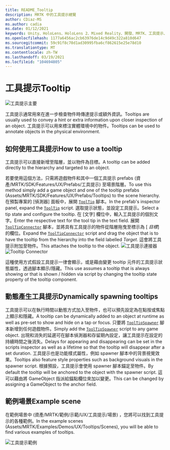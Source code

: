 ```yaml
---
title: README_Tooltip
description: MRTK 中的工具提示總覽
author: CDiaz-MS
ms.author: cadia
ms.date: 01/12/2021
keywords: Unity、HoloLens、HoloLens 2、Mixed Reality、開發、MRTK、工具提示、
ms.openlocfilehash: 1177a6456ac2cb63976de14c9d49c322a810d647
ms.sourcegitcommit: 59c91f8c70d1ad30995fba6cf862615e25e78d10
ms.translationtype: MT
ms.contentlocale: zh-TW
ms.lasthandoff: 03/19/2021
ms.locfileid: "104694805"
---
```

# <a name="tooltip"></a><span data-ttu-id="7010b-104">工具提示</span><span class="sxs-lookup"><span data-stu-id="7010b-104">Tooltip</span></span>

![工具提示主要](Images/Tooltip/MRTK_Tooltip_Main.png)

<span data-ttu-id="7010b-106">工具提示通常用來在進一步檢查物件時傳達提示或額外資訊。</span><span class="sxs-lookup"><span data-stu-id="7010b-106">Tooltips are usually used to convey a hint or extra information upon closer inspection of an object.</span></span> <span data-ttu-id="7010b-107">工具提示可以用來標注實體環境中的物件。</span><span class="sxs-lookup"><span data-stu-id="7010b-107">Tooltips can be used to annotate objects in the physical environment.</span></span>

## <a name="how-to-use-a-tooltip"></a><span data-ttu-id="7010b-108">如何使用工具提示</span><span class="sxs-lookup"><span data-stu-id="7010b-108">How to use a tooltip</span></span>

<span data-ttu-id="7010b-109">工具提示可以直接新增至階層，並以物件為目標。</span><span class="sxs-lookup"><span data-stu-id="7010b-109">A tooltip can be added directly to the hierarchy and targeted to an object.</span></span>

<span data-ttu-id="7010b-110">若要使用這個方法，只需將遊戲物件和其中一個工具提示 prefabs (資產/MRTK/SDK/Features/UX/Prefabs/工具提示) 至場景階層。</span><span class="sxs-lookup"><span data-stu-id="7010b-110">To use this method simply add a game object and one of the tooltip prefabs (Assets/MRTK/SDK/Features/UX/Prefabs/Tooltips) to the scene hierarchy.</span></span> <span data-ttu-id="7010b-111">在預製專案的 [偵測器] 面板中，展開 [`ToolTip`](xref:Microsoft.MixedReality.Toolkit.UI.ToolTip) 腳本。</span><span class="sxs-lookup"><span data-stu-id="7010b-111">In the prefab's inspector panel, expand the [`ToolTip`](xref:Microsoft.MixedReality.Toolkit.UI.ToolTip) script.</span></span> <span data-ttu-id="7010b-112">選取提示狀態，並設定工具提示。</span><span class="sxs-lookup"><span data-stu-id="7010b-112">Select a tip state and configure the tooltip.</span></span>  <span data-ttu-id="7010b-113">在 [文字] 欄位中，輸入工具提示的個別文字。</span><span class="sxs-lookup"><span data-stu-id="7010b-113">Enter the respective text for the tool tip in the text field.</span></span> <span data-ttu-id="7010b-114">展開 [`ToolTipConnector`](xref:Microsoft.MixedReality.Toolkit.UI.ToolTipConnector) 腳本，並將具有工具提示的物件從階層拖曳至標示為 [ *目標*] 的欄位。</span><span class="sxs-lookup"><span data-stu-id="7010b-114">Expand the [`ToolTipConnector`](xref:Microsoft.MixedReality.Toolkit.UI.ToolTipConnector) script and drag the object that is to have the tooltip from the hierarchy into the field labelled *Target*.</span></span> <span data-ttu-id="7010b-115">這會將工具提示附加至物件。</span><span class="sxs-lookup"><span data-stu-id="7010b-115">This attaches the tooltip to the object.</span></span>
<span data-ttu-id="7010b-116">![工具提示連接器](Images/Tooltip/MRTK_Tooltip_Connector.png)</span><span class="sxs-lookup"><span data-stu-id="7010b-116">![Tooltip Connector](Images/Tooltip/MRTK_Tooltip_Connector.png)</span></span>

<span data-ttu-id="7010b-117">這種使用方式假設工具提示一律會顯示，或是藉由變更 tooltip 元件的工具提示狀態屬性，透過腳本顯示/隱藏。</span><span class="sxs-lookup"><span data-stu-id="7010b-117">This use assumes a tooltip that is always showing or that is shown / hidden via script by changing the tooltip state property of the tooltip component.</span></span>

## <a name="dynamically-spawning-tooltips"></a><span data-ttu-id="7010b-118">動態產生工具提示</span><span class="sxs-lookup"><span data-stu-id="7010b-118">Dynamically spawning tooltips</span></span>

<span data-ttu-id="7010b-119">工具提示可以在執行時間以動態方式加入至物件，也可以預先設定為在點按或焦點上顯示和隱藏。</span><span class="sxs-lookup"><span data-stu-id="7010b-119">A tooltip can be dynamically added to an object at runtime as well as pre-set to show and hide on a tap or focus.</span></span> <span data-ttu-id="7010b-120">只要將 [`ToolTipSpawner`](xref:Microsoft.MixedReality.Toolkit.UI.ToolTipSpawner) 腳本新增到任何遊戲物件。</span><span class="sxs-lookup"><span data-stu-id="7010b-120">Simply add the [`ToolTipSpawner`](xref:Microsoft.MixedReality.Toolkit.UI.ToolTipSpawner) script to any game object.</span></span> <span data-ttu-id="7010b-121">出現和消失的延遲可在腳本偵測器和存留期內設定，讓工具提示在設定的持續時間之後消失。</span><span class="sxs-lookup"><span data-stu-id="7010b-121">Delays for appearing and disappearing can be set in the scripts inspector as well as a lifetime so that the tooltip will disappear after a set duration.</span></span> <span data-ttu-id="7010b-122">工具提示也是功能樣式屬性，例如 spawner 腳本中的背景視覺效果。</span><span class="sxs-lookup"><span data-stu-id="7010b-122">Tooltips also feature style properties such as background visuals in the spawner script.</span></span> <span data-ttu-id="7010b-123">根據預設，工具提示會使用 spawner 腳本錨定至物件。</span><span class="sxs-lookup"><span data-stu-id="7010b-123">By default the tooltip will be anchored to the object with the spawner script.</span></span> <span data-ttu-id="7010b-124">這可以藉由將 GameObject 指派給錨點欄位來加以變更。</span><span class="sxs-lookup"><span data-stu-id="7010b-124">This can be changed by assigning a GameObject to the anchor field.</span></span>

## <a name="example-scene"></a><span data-ttu-id="7010b-125">範例場景</span><span class="sxs-lookup"><span data-stu-id="7010b-125">Example scene</span></span>

<span data-ttu-id="7010b-126">在範例場景中 (資產/MRTK/範例/示範/UX/工具提示/場景) ，您將可以找到工具提示的各種範例。</span><span class="sxs-lookup"><span data-stu-id="7010b-126">In the example scenes (Assets/MRTK/Examples/Demos/UX/Tooltips/Scenes), you will be able to find various examples of tooltips.</span></span>

![工具提示範例](Images/Tooltip/MRTK_Tooltip_Examples.png)
